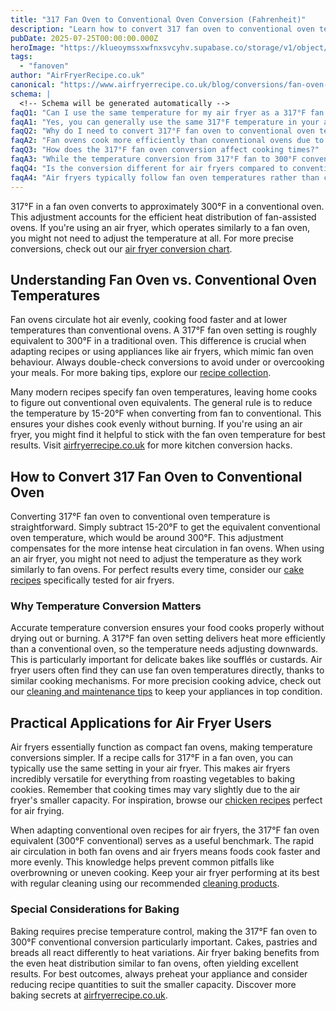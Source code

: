 ```yaml
---
title: "317 Fan Oven to Conventional Oven Conversion (Fahrenheit)"
description: "Learn how to convert 317 fan oven to conventional oven temperature in Fahrenheit with our simple guide. Perfect for air fryer users!"
pubDate: 2025-07-25T00:00:00.000Z
heroImage: "https://klueoymssxwfnxsvcyhv.supabase.co/storage/v1/object/public/Shmucket/317-fan-oven-to-conventional-oven-conversion-fahrenheit.png"
tags:
  - "fanoven"
author: "AirFryerRecipe.co.uk"
canonical: "https://www.airfryerrecipe.co.uk/blog/conversions/fan-oven-to-fahrenheit/317-fan-oven-to-conventional-oven-conversion-fahrenheit"
schema: |
  <!-- Schema will be generated automatically -->
faqQ1: "Can I use the same temperature for my air fryer as a 317°F fan oven?"
faqA1: "Yes, you can generally use the same 317°F temperature in your air fryer as you would in a fan oven. Air fryers work similarly to fan ovens, circulating hot air for even cooking. However, cooking times may be slightly shorter in the air fryer due to its compact size."
faqQ2: "Why do I need to convert 317°F fan oven to conventional oven temperature?"
faqA2: "Fan ovens cook more efficiently than conventional ovens due to their circulating air, so they require lower temperatures for the same results. Converting 317°F fan to about 300°F conventional ensures your food cooks properly without burning or drying out. This adjustment maintains recipe integrity across different oven types."
faqQ3: "How does the 317°F fan oven conversion affect cooking times?"
faqA3: "While the temperature conversion from 317°F fan to 300°F conventional accounts for heat intensity, cooking times may still vary slightly. Conventional ovens typically require slightly longer cooking times than fan ovens at equivalent temperatures. Always check food doneness a few minutes before the recipe suggests."
faqQ4: "Is the conversion different for air fryers compared to conventional ovens?"
faqA4: "Air fryers typically follow fan oven temperatures rather than conventional oven settings. So if a recipe calls for 317°F in a fan oven, you can usually use that same temperature in your air fryer without conversion. The main difference will be in cooking time due to the air fryer's smaller capacity and more intense air circulation."
---
```

<p>317°F in a fan oven converts to approximately 300°F in a conventional oven. This adjustment accounts for the efficient heat distribution of fan-assisted ovens. If you're using an air fryer, which operates similarly to a fan oven, you might not need to adjust the temperature at all. For more precise conversions, check out our <a href=https://www.airfryerrecipe.co.uk/air-fryer-conversion-chart>air fryer conversion chart</a>.</p>

<h2>Understanding Fan Oven vs. Conventional Oven Temperatures</h2>
<p>Fan ovens circulate hot air evenly, cooking food faster and at lower temperatures than conventional ovens. A 317°F fan oven setting is roughly equivalent to 300°F in a traditional oven. This difference is crucial when adapting recipes or using appliances like air fryers, which mimic fan oven behaviour. Always double-check conversions to avoid under or overcooking your meals. For more baking tips, explore our <a href=https://www.airfryerrecipe.co.uk/recipes>recipe collection</a>.</p>

<p>Many modern recipes specify fan oven temperatures, leaving home cooks to figure out conventional oven equivalents. The general rule is to reduce the temperature by 15-20°F when converting from fan to conventional. This ensures your dishes cook evenly without burning. If you're using an air fryer, you might find it helpful to stick with the fan oven temperature for best results. Visit <a href=https://www.airfryerrecipe.co.uk>airfryerrecipe.co.uk</a> for more kitchen conversion hacks.</p>

<h2>How to Convert 317 Fan Oven to Conventional Oven</h2>
<p>Converting 317°F fan oven to conventional oven temperature is straightforward. Simply subtract 15-20°F to get the equivalent conventional oven temperature, which would be around 300°F. This adjustment compensates for the more intense heat circulation in fan ovens. When using an air fryer, you might not need to adjust the temperature as they work similarly to fan ovens. For perfect results every time, consider our <a href=https://www.airfryerrecipe.co.uk/recipe-category/cakes>cake recipes</a> specifically tested for air fryers.</p>

<h3>Why Temperature Conversion Matters</h3>
<p>Accurate temperature conversion ensures your food cooks properly without drying out or burning. A 317°F fan oven setting delivers heat more efficiently than a conventional oven, so the temperature needs adjusting downwards. This is particularly important for delicate bakes like soufflés or custards. Air fryer users often find they can use fan oven temperatures directly, thanks to similar cooking mechanisms. For more precision cooking advice, check out our <a href=https://www.airfryerrecipe.co.uk/air-fryer-cleaner>cleaning and maintenance tips</a> to keep your appliances in top condition.</p>

<h2>Practical Applications for Air Fryer Users</h2>
<p>Air fryers essentially function as compact fan ovens, making temperature conversions simpler. If a recipe calls for 317°F in a fan oven, you can typically use the same setting in your air fryer. This makes air fryers incredibly versatile for everything from roasting vegetables to baking cookies. Remember that cooking times may vary slightly due to the air fryer's smaller capacity. For inspiration, browse our <a href=https://www.airfryerrecipe.co.uk/recipe-category/chicken>chicken recipes</a> perfect for air frying.</p>

<p>When adapting conventional oven recipes for air fryers, the 317°F fan oven equivalent (300°F conventional) serves as a useful benchmark. The rapid air circulation in both fan ovens and air fryers means foods cook faster and more evenly. This knowledge helps prevent common pitfalls like overbrowning or uneven cooking. Keep your air fryer performing at its best with regular cleaning using our recommended <a href=https://www.airfryerrecipe.co.uk/air-fryer-cleaner>cleaning products</a>.</p>

<h3>Special Considerations for Baking</h3>
<p>Baking requires precise temperature control, making the 317°F fan oven to 300°F conventional conversion particularly important. Cakes, pastries and breads all react differently to heat variations. Air fryer baking benefits from the even heat distribution similar to fan ovens, often yielding excellent results. For best outcomes, always preheat your appliance and consider reducing recipe quantities to suit the smaller capacity. Discover more baking secrets at <a href=https://www.airfryerrecipe.co.uk>airfryerrecipe.co.uk</a>.</p>
